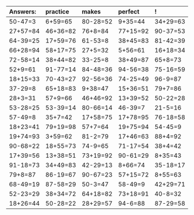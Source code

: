 | Answers: | practice | makes | perfect | ! |
| :--- | :--- | :--- | :--- | :--- |
| 50-47=3 | 6+59=65 | 80-28=52 | 9+35=44 | 34+29=63 | 
| 27+57=84 | 46+36=82 | 76+8=84 | 77+15=92 | 90-37=53 | 
| 64-39=25 | 17+59=76 | 61-53=8 | 38+45=83 | 81-42=39 | 
| 66+28=94 | 58+17=75 | 27+5=32 | 5+56=61 | 16+18=34 | 
| 72-58=14 | 38+44=82 | 33-25=8 | 38+49=87 | 65+8=73 | 
| 52+9=61 | 91-77=14 | 84-48=36 | 94-56=38 | 75-16=59 | 
| 18+15=33 | 70-43=27 | 92-56=36 | 74-25=49 | 96-9=87 | 
| 37-29=8 | 65+18=83 | 9+38=47 | 15+36=51 | 79+7=86 | 
| 28+3=31 | 57+9=66 | 46+46=92 | 13+39=52 | 50-22=28 | 
| 53-28=25 | 53-39=14 | 80-66=14 | 46-39=7 | 21-5=16 | 
| 57-49=8 | 35+7=42 | 17+58=75 | 17+78=95 | 76-18=58 | 
| 18+23=41 | 79+19=98 | 57+7=64 | 19+75=94 | 54-45=9 | 
| 19+74=93 | 3+59=62 | 81-2=79 | 17+46=63 | 88+4=92 | 
| 90-68=22 | 18+55=73 | 74-9=65 | 71-17=54 | 38+4=42 | 
| 17+39=56 | 13+38=51 | 73+19=92 | 90-61=29 | 8+35=43 | 
| 91-18=73 | 34+49=83 | 42-29=13 | 8+66=74 | 35-18=17 | 
| 79+8=87 | 86-19=67 | 90-67=23 | 57+15=72 | 8+55=63 | 
| 68-49=19 | 87-58=29 | 50-3=47 | 58-49=9 | 42+29=71 | 
| 52-23=29 | 38+34=72 | 64+18=82 | 73+18=91 | 40-8=32 | 
| 18+26=44 | 50-28=22 | 28+29=57 | 94-6=88 | 87-29=58 | 
